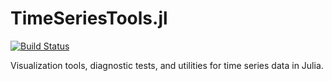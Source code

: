 # TimeSeriesTools.jl 

[![Build Status](https://travis-ci.org/GordStephen/TimeSeriesTools.jl.svg?branch=master)](https://travis-ci.org/GordStephen/TimeSeriesTools.jl)

Visualization tools, diagnostic tests, and utilities for time series data in Julia.
